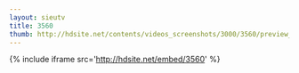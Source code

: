 ```yaml
---
layout: sieutv
title: 3560
thumb: http://hdsite.net/contents/videos_screenshots/3000/3560/preview_360p.mp4.jpg
---
```

{% include iframe src='http://hdsite.net/embed/3560' %}
 
